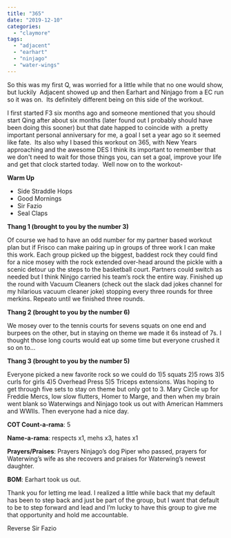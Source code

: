 ```yaml
---
title: "365"
date: "2019-12-10"
categories: 
  - "claymore"
tags: 
  - "adjacent"
  - "earhart"
  - "ninjago"
  - "water-wings"
---
```


So this was my first Q, was worried for a little while that no one would show, but luckily  Adjacent showed up and then Earhart and Ninjago from a EC run so it was on.  Its definitely different being on this side of the workout. 

I first started F3 six months ago and someone mentioned that you should start Qing after about six months (later found out I probably should have been doing this sooner) but that date happed to coincide with  a pretty important personal anniversary for me, a goal I set a year ago so it seemed like fate.  Its also why I based this workout on 365, with New Years approaching and the awesome DES I think its important to remember that we don't need to wait for those things you, can set a goal, improve your life and get that clock started today.  Well now on to the workout-

**Warm Up**

- Side Straddle Hops
- Good Mornings
- Sir Fazio
- Seal Claps

**Thang 1 (brought to you by the number 3)**

Of course we had to have an odd number for my partner based workout plan but if Frisco can make pairing up in groups of three work I can make this work. Each group picked up the biggest, baddest rock they could find for a nice mosey with the rock extended over-head around the pickle with a scenic detour up the steps to the basketball court. Partners could switch as needed but I think Ninjgo carried his team’s rock the entire way. Finished up the round with Vacuum Cleaners (check out the slack dad jokes channel for my hilarious vacuum cleaner joke) stopping every three rounds for three merkins. Repeato until we finished three rounds.

**Thang 2 (brought to you by the number 6)**

We mosey over to the tennis courts for sevens squats on one end and burpees on the other, but in staying on theme we made it 6s instead of 7s. I thought those long courts would eat up some time but everyone crushed it so on to…

**Thang 3 (brought to you by the number 5)**

Everyone picked a new favorite rock so we could do 1)5 squats 2)5 rows 3)5 curls for girls 4)5 Overhead Press 5)5 Triceps extensions. Was hoping to get through five sets to stay on theme but only got to 3. Mary Circle up for Freddie Mercs, low slow flutters, Homer to Marge, and then when my brain went blank so Waterwings and Ninjago took us out with American Hammers and WWIIs. Then everyone had a nice day.

**COT Count-a-rama**: 5

**Name-a-rama**: respects x1, mehs x3, hates x1

**Prayers/Praises**: Prayers Ninjago’s dog Piper who passed, prayers for Waterwing’s wife as she recovers and praises for Waterwing’s newest daughter.

**BOM**: Earhart took us out.

Thank you for letting me lead. I realized a little while back that my default has been to step back and just be part of the group, but I want that default to be to step forward and lead and I’m lucky to have this group to give me that opportunity and hold me accountable.

Reverse Sir Fazio

